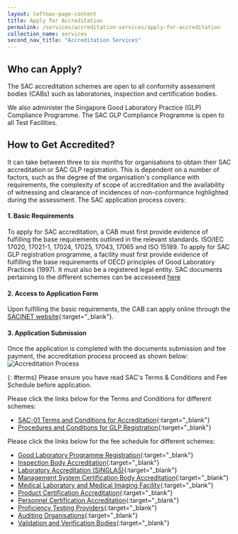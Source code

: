 ```yaml
---
layout: leftnav-page-content
title: Apply for Accreditation
permalink: /services/accreditation-services/apply-for-accreditation
collection_name: services
second_nav_title: "Accreditation Services"
---
```


## Who can Apply?
The SAC accreditation schemes are open to all conformity assessment bodies (CABs) such as laboratories, inspection and certification bodies.

We also administer the Singapore Good Laboratory Practice (GLP) Compliance Programme. The SAC GLP Compliance Programme is open to all Test Facilities.

## How to Get Accredited?

It can take between three to six months for organisations to obtain their SAC accreditation or SAC GLP registration.  This is dependent on a number of factors, such as the degree of the organisation's compliance with requirements, the complexity of scope of accreditation and the availability of witnessing and clearance of incidences of non-conformance highlighted during the assessment. The SAC application process covers:

#### 1. Basic Requirements

To apply for SAC accreditation, a CAB must first provide evidence of fulfilling the base requirements outlined in the relevant standards. ISO/IEC 17020, 17021-1, 17024, 17025, 17043, 17065 and ISO 15189. To apply for SAC GLP registration programme, a facility must first provide evidence of fulfilling the base requirements of OECD principles of Good Laboratory Practices (1997).  It must also be a registered legal entity. SAC documents pertaining to the different schemes can be accesseed [here](https://www.sac-accreditation.gov.sg/resources/sac-documents)      

 
#### 2. Access to Application Form
Upon fulfilling the basic requirements, the CAB can apply online through the [SACINET website](https://sacinet2.enterprisesg.gov.sg){:target="_blank"}. 
<!-- COMMENT: The {:target="_blank"} syntax at the end of the Markdown link is used to open the link in a new window tab -->

#### 3. Application Submission
Once the application is completed with the documents submission and fee payment, the accreditation process proceed as shown below:  
![Accreditation Process](/images/services/sac-accreditation-process-flowchart.jpg)  

{: #terms}
Please ensure you have read SAC's Terms & Conditions and Fee Schedule before application.  

Please click the links below for the Terms and Conditions for different schemes:
 
* [SAC-01 Terms and Conditions for Accreditation](/files/documents/SAC-01-16-Feb-2020.pdf){:target="_blank"}
* [Procedures and Conditions for GLP Registration](/files/documents/glp/GLP-01-16-Feb-2020.pdf){:target="_blank"}
<!-- COMMENT: The {:target="_blank"} syntax at the end of the Markdown document link is used to open the document in a new window tab -->

Please click the links below for the fee schedule for different schemes: 
<!-- COMMENT: The {:target="_blank"} syntax at the end of the Markdown document link is used to open the document in a new window tab -->
* [Good Laboratory Programme Registration](/files/documents/glp/GLP02-GLP-Fee-structure-11Oct2019.pdf){:target="_blank"}
* [Inspection Body Accreditation](/files/documents/inspection-body-accreditation/IB-02-Fee-Schedule-(09-July-2018).pdf){:target="_blank"}
* [Laboratory Accreditation (SINGLAS)](/files/documents/laboratory-accreditation/testing-and-calibration-documents/general-requirements/SAC-SINGLAS-003-(29-March-2019).pdf){:target="_blank"}
* [Management System Certification Body Accreditation](/files/documents/management-system-and-products-certification/MS-Fees-Schedule-(MSDOC04)-5-July-2018.pdf){:target="_blank"}
* [Medical Laboratory and Medical Imaging Facility](/files/documents/laboratory-accreditation/medical-testing-and-medical-imaging-documents/requirements-for-quality-and-competence/SAC-SINGLAS-003-MED-MI-29-Mar-2019.pdf){:target="_blank"}
* [Product Certification Accreditation](/files/documents/management-system-and-products-certification/Pdt-Fees-Schedule-(PDOC04)-1-Jan-2020.pdf){:target="_blank"}
* [Personnel Certification Accreditation](/files/documents/management-system-and-products-certification/PC-Fees-Schedule-(PCDOC04)-1-Jan-2020.pdf){:target="_blank"}
* [Proficiency Testing Providers](/files/documents/proficiency-testing-providers/PTP-002-(18-April-2018).pdf){:target="_blank"}
* [Auditing Organisations](/files/documents/management-system-and-products-certification/AO-Fees-Schedule-(AODOC04)-5-July-2018.pdf){:target="_blank"}
* [Validation and Verification Bodies](/files/documents/validation-and-verification-bodies/VB-Fees-Schedule-(VBDOC04)-10-October-2018.pdf){:target="_blank"}
